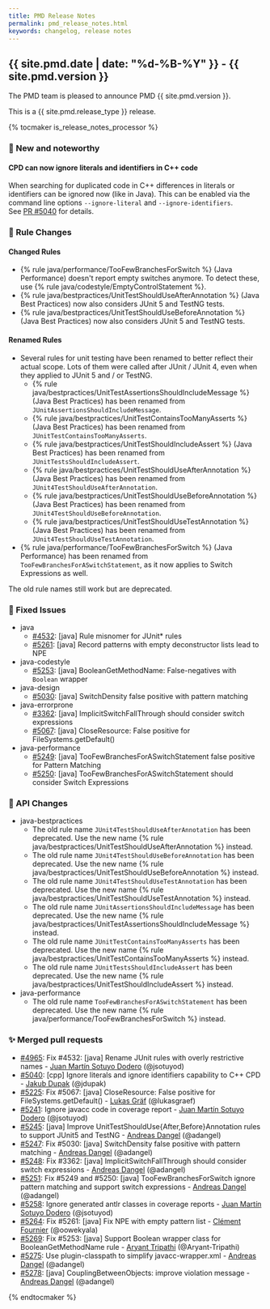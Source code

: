```yaml
---
title: PMD Release Notes
permalink: pmd_release_notes.html
keywords: changelog, release notes
---
```


## {{ site.pmd.date | date: "%d-%B-%Y" }} - {{ site.pmd.version }}

The PMD team is pleased to announce PMD {{ site.pmd.version }}.

This is a {{ site.pmd.release_type }} release.

{% tocmaker is_release_notes_processor %}

### 🚀 New and noteworthy

#### CPD can now ignore literals and identifiers in C++ code

When searching for duplicated code in C++ differences in literals or identifiers can be
ignored now (like in Java). This can be enabled via the command line options `--ignore-literal`
and `--ignore-identifiers`.  
See [PR #5040](https://github.com/pmd/pmd/pull/5040) for details.

### 🌟 Rule Changes

#### Changed Rules
* {% rule java/performance/TooFewBranchesForSwitch %} (Java Performance) doesn't report empty switches anymore.
  To detect these, use {% rule java/codestyle/EmptyControlStatement %}.
* {% rule java/bestpractices/UnitTestShouldUseAfterAnnotation %} (Java Best Practices) now also considers JUnit 5 and TestNG tests.
* {% rule java/bestpractices/UnitTestShouldUseBeforeAnnotation %} (Java Best Practices) now also considers JUnit 5 and TestNG tests.

#### Renamed Rules
* Several rules for unit testing have been renamed to better reflect their actual scope. Lots of them were called
  after JUnit / JUnit 4, even when they applied to JUnit 5 and / or TestNG.
  * {% rule java/bestpractices/UnitTestAssertionsShouldIncludeMessage %} (Java Best Practices) has been renamed from `JUnitAssertionsShouldIncludeMessage`.
  * {% rule java/bestpractices/UnitTestContainsTooManyAsserts %} (Java Best Practices) has been renamed from `JUnitTestContainsTooManyAsserts`.
  * {% rule java/bestpractices/UnitTestShouldIncludeAssert %} (Java Best Practices) has been renamed from `JUnitTestsShouldIncludeAssert`.
  * {% rule java/bestpractices/UnitTestShouldUseAfterAnnotation %} (Java Best Practices) has been renamed from `JUnit4TestShouldUseAfterAnnotation`.
  * {% rule java/bestpractices/UnitTestShouldUseBeforeAnnotation %} (Java Best Practices) has been renamed from `JUnit4TestShouldUseBeforeAnnotation`.
  * {% rule java/bestpractices/UnitTestShouldUseTestAnnotation %} (Java Best Practices) has been renamed from `JUnit4TestShouldUseTestAnnotation`.
* {% rule java/performance/TooFewBranchesForSwitch %} (Java Performance) has been renamed from `TooFewBranchesForASwitchStatement`,
  as it now applies to Switch Expressions as well.

The old rule names still work but are deprecated.

### 🐛 Fixed Issues
* java
  * [#4532](https://github.com/pmd/pmd/issues/4532): \[java] Rule misnomer for JUnit* rules
  * [#5261](https://github.com/pmd/pmd/issues/5261): \[java] Record patterns with empty deconstructor lists lead to NPE
* java-codestyle
  * [#5253](https://github.com/pmd/pmd/issues/5253): \[java] BooleanGetMethodName: False-negatives with `Boolean` wrapper
* java-design
  * [#5030](https://github.com/pmd/pmd/issues/5030): \[java] SwitchDensity false positive with pattern matching
* java-errorprone
  * [#3362](https://github.com/pmd/pmd/issues/3362): \[java] ImplicitSwitchFallThrough should consider switch expressions
  * [#5067](https://github.com/pmd/pmd/issues/5067): \[java] CloseResource: False positive for FileSystems.getDefault()
* java-performance
  * [#5249](https://github.com/pmd/pmd/issues/5249): \[java] TooFewBranchesForASwitchStatement false positive for Pattern Matching
  * [#5250](https://github.com/pmd/pmd/issues/5250): \[java] TooFewBranchesForASwitchStatement should consider Switch Expressions

### 🚨 API Changes
* java-bestpractices
  * The old rule name `JUnit4TestShouldUseAfterAnnotation` has been deprecated. Use the new name {% rule java/bestpractices/UnitTestShouldUseAfterAnnotation %} instead.
  * The old rule name `JUnit4TestShouldUseBeforeAnnotation` has been deprecated. Use the new name {% rule java/bestpractices/UnitTestShouldUseBeforeAnnotation %} instead.
  * The old rule name `JUnit4TestShouldUseTestAnnotation` has been deprecated. Use the new name {% rule java/bestpractices/UnitTestShouldUseTestAnnotation %} instead.
  * The old rule name `JUnitAssertionsShouldIncludeMessage` has been deprecated. Use the new name {% rule java/bestpractices/UnitTestAssertionsShouldIncludeMessage %} instead.
  * The old rule name `JUnitTestContainsTooManyAsserts` has been deprecated. Use the new name {% rule java/bestpractices/UnitTestContainsTooManyAsserts %} instead.
  * The old rule name `JUnitTestsShouldIncludeAssert` has been deprecated. Use the new name {% rule java/bestpractices/UnitTestShouldIncludeAssert %} instead.
* java-performance
  * The old rule name `TooFewBranchesForASwitchStatement` has been deprecated. Use the new name {% rule java/performance/TooFewBranchesForSwitch %} instead.


### ✨ Merged pull requests
* [#4965](https://github.com/pmd/pmd/pull/4965): Fix #4532: \[java] Rename JUnit rules with overly restrictive names - [Juan Martín Sotuyo Dodero](https://github.com/jsotuyod) (@jsotuyod)
* [#5040](https://github.com/pmd/pmd/pull/5040): \[cpp] Ignore literals and ignore identifiers capability to C++ CPD - [Jakub Dupak](https://github.com/jdupak) (@jdupak)
* [#5225](https://github.com/pmd/pmd/pull/5225): Fix #5067: \[java] CloseResource: False positive for FileSystems.getDefault() - [Lukas Gräf](https://github.com/lukasgraef) (@lukasgraef)
* [#5241](https://github.com/pmd/pmd/pull/5241): Ignore javacc code in coverage report - [Juan Martín Sotuyo Dodero](https://github.com/jsotuyod) (@jsotuyod)
* [#5245](https://github.com/pmd/pmd/pull/5245): \[java] Improve UnitTestShouldUse{After,Before}Annotation rules to support JUnit5 and TestNG - [Andreas Dangel](https://github.com/adangel) (@adangel)
* [#5247](https://github.com/pmd/pmd/pull/5247): Fix #5030: \[java] SwitchDensity false positive with pattern matching - [Andreas Dangel](https://github.com/adangel) (@adangel)
* [#5248](https://github.com/pmd/pmd/pull/5248): Fix #3362: \[java] ImplicitSwitchFallThrough should consider switch expressions - [Andreas Dangel](https://github.com/adangel) (@adangel)
* [#5251](https://github.com/pmd/pmd/pull/5251): Fix #5249 and #5250: \[java] TooFewBranchesForSwitch ignore pattern matching and support switch expressions - [Andreas Dangel](https://github.com/adangel) (@adangel)
* [#5258](https://github.com/pmd/pmd/pull/5258): Ignore generated antlr classes in coverage reports - [Juan Martín Sotuyo Dodero](https://github.com/jsotuyod) (@jsotuyod)
* [#5264](https://github.com/pmd/pmd/pull/5264): Fix #5261: \[java] Fix NPE with empty pattern list - [Clément Fournier](https://github.com/oowekyala) (@oowekyala)
* [#5269](https://github.com/pmd/pmd/pull/5269): Fix #5253: \[java] Support Boolean wrapper class for BooleanGetMethodName rule - [Aryant Tripathi](https://github.com/Aryant-Tripathi) (@Aryant-Tripathi)
* [#5275](https://github.com/pmd/pmd/pull/5275): Use plugin-classpath to simplify javacc-wrapper.xml - [Andreas Dangel](https://github.com/adangel) (@adangel)
* [#5278](https://github.com/pmd/pmd/pull/5278): \[java] CouplingBetweenObjects: improve violation message - [Andreas Dangel](https://github.com/adangel) (@adangel)

{% endtocmaker %}

